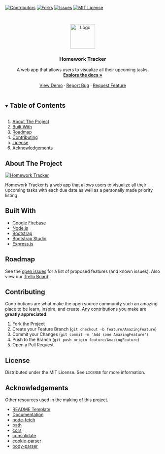 [![Contributors][contributors-shield]][contributors-url]
[![Forks][forks-shield]][forks-url]
[![Issues][issues-shield]][issues-url]
[![MIT License][license-shield]][license-url]


<!-- PROJECT LOGO -->
<br />
<p align="center">
  <a href="https://github.com/x2110311x/HomeworkTracker">
    <img src="https://homeworktracker-b9805.web.app/images/favicon/android-chrome-192x192.png" alt="Logo" width="80" height="80">
  </a>

  <h3 align="center">Homework Tracker</h3>

  <p align="center">
    A web app that allows users to visualize all their upcoming tasks.
    <br />
    <a href="https://homeworktrackerdocs.web.app/"><strong>Explore the docs »</strong></a>
    <br />
    <br />
    <a href="https://homeworktracker-b9805.web.app/">View Demo</a>
    ·
    <a href="https://github.com/x2110311x/HomeworkTracker/issues">Report Bug</a>
    ·
    <a href="https://github.com/x2110311x/HomeworkTracker/issues">Request Feature</a>
  </p>
</p>



<!-- TABLE OF CONTENTS -->
<details open="open">
  <summary><h2 style="display: inline-block">Table of Contents</h2></summary>
  <ol>
    <li><a href="#about-the-project">About The Project</a></li>
    <li><a href="#built-with">Built With</a></li>
    <li><a href="#roadmap">Roadmap</a></li>
    <li><a href="#contributing">Contributing</a></li>
    <li><a href="#license">License</a></li>
    <li><a href="#acknowledgements">Acknowledgements</a></li>
  </ol>
</details>



<!-- ABOUT THE PROJECT -->
## About The Project

[![Homework Tracker](https://i.imgur.com/llNXHTH.png)](https://homeworktracker-b9805.web.app/)

Homework Tracker is a web app that allows users to visualize all their upcoming tasks with each due date as well as a personally made priority listing

## Built With

* [Google Firebase](https://firebase.google.com/)
* [Node.js](https://nodejs.org/en/)
* [Bootstrap](https://getbootstrap.com/)
* [Bootstrap Studio](https://bootstrapstudio.io/)
* [Express.js](https://expressjs.com/)

<!-- ROADMAP -->
## Roadmap

See the [open issues](https://github.com/x2110311x/HomeworkTracker/issues) for a list of proposed features (and known issues).
Also view our [Trello Board](https://trello.com/b/37bE0DaK/agile-sprint-board)!


<!-- CONTRIBUTING -->
## Contributing

Contributions are what make the open source community such an amazing place to be learn, inspire, and create. Any contributions you make are **greatly appreciated**.

1. Fork the Project
2. Create your Feature Branch (`git checkout -b feature/AmazingFeature`)
3. Commit your Changes (`git commit -m 'Add some AmazingFeature'`)
4. Push to the Branch (`git push origin feature/AmazingFeature`)
5. Open a Pull Request



<!-- LICENSE -->
## License

Distributed under the MIT License. See `LICENSE` for more information.


<!-- ACKNOWLEDGEMENTS -->
## Acknowledgements

Other resources used in the making of this project.

* [README Template](https://github.com/othneildrew/Best-README-Template/)
* [Documentation](https://documentation.js.org/)
* [node-fetch](https://www.npmjs.com/package/node-fetch)
* [path](https://www.npmjs.com/package/path)
* [cors](https://www.npmjs.com/package/cors)
* [consolidate](https://www.npmjs.com/package/consolidate)
* [cookie-parser](https://www.npmjs.com/package/cookie-parser)
* [body-parser](https://www.npmjs.com/package/body-parser)



<!-- MARKDOWN LINKS & IMAGES -->
<!-- https://www.markdownguide.org/basic-syntax/#reference-style-links -->
[contributors-shield]: https://img.shields.io/github/contributors/x2110311x/HomeworkTracker.svg?style=for-the-badge
[contributors-url]: https://github.com/x2110311x/HomeworkTracker/graphs/contributors
[forks-shield]: https://img.shields.io/github/forks/x2110311x/HomeworkTracker.svg?style=for-the-badge
[forks-url]: https://github.com/x2110311x/HomeworkTracker/network/members
[stars-shield]: https://img.shields.io/github/stars/x2110311x/HomeworkTracker.svg?style=for-the-badge
[stars-url]: https://github.com/x2110311x/HomeworkTracker/stargazers
[issues-shield]: https://img.shields.io/github/issues/x2110311x/HomeworkTracker.svg?style=for-the-badge
[issues-url]: https://github.com/x2110311x/HomeworkTracker/issues
[license-shield]: https://img.shields.io/github/license/x2110311x/HomeworkTracker?style=for-the-badge
[license-url]: https://github.com/x2110311x/HomeworkTracker/blob/main/LICENSE.txt
